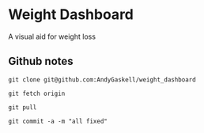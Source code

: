 # Weight Dashboard

A visual aid for weight loss

## Github notes

`git clone git@github.com:AndyGaskell/weight_dashboard`

`git fetch origin`

`git pull`

`git commit -a -m "all fixed"`
